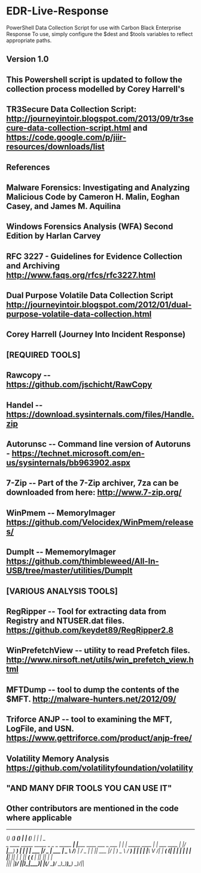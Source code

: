 # EDR-Live-Response
PowerShell Data Collection Script for use with Carbon Black Enterprise Response
To use, simply configure the $dest and $tools variables to reflect appropriate paths.
##  Version 1.0  
##
##  This Powershell script is updated to follow the collection process modelled by Corey Harrell's
##  TR3Secure Data Collection Script: http://journeyintoir.blogspot.com/2013/09/tr3secure-data-collection-script.html and https://code.google.com/p/jiir-resources/downloads/list
##  References 
##	Malware Forensics: Investigating and Analyzing Malicious Code by Cameron H. Malin, Eoghan Casey, and James M. Aquilina 
## 	Windows Forensics Analysis (WFA) Second Edition by Harlan Carvey
## 	RFC 3227 - Guidelines for Evidence Collection and Archiving http://www.faqs.org/rfcs/rfc3227.html
##	Dual Purpose Volatile Data Collection Script http://journeyintoir.blogspot.com/2012/01/dual-purpose-volatile-data-collection.html
##	Corey Harrell (Journey Into Incident Response)
##  [REQUIRED TOOLS]
##		Rawcopy -- https://github.com/jschicht/RawCopy
##		Handel -- https://download.sysinternals.com/files/Handle.zip
##		Autorunsc -- Command line version of Autoruns - https://technet.microsoft.com/en-us/sysinternals/bb963902.aspx
##		7-Zip -- Part of the 7-Zip archiver, 7za can be downloaded from here: http://www.7-zip.org/
##		WinPmem -- MemoryImager https://github.com/Velocidex/WinPmem/releases/
##		DumpIt -- MememoryImager https://github.com/thimbleweed/All-In-USB/tree/master/utilities/DumpIt
##	[VARIOUS ANALYSIS TOOLS]
##		RegRipper -- Tool for extracting data from Registry and NTUSER.dat files. https://github.com/keydet89/RegRipper2.8
##		WinPrefetchView -- utility to read Prefetch files. http://www.nirsoft.net/utils/win_prefetch_view.html
##		MFTDump -- tool to dump the contents of the $MFT. http://malware-hunters.net/2012/09/
##		Triforce ANJP -- tool to examining the MFT, LogFile, and USN. https://www.gettriforce.com/product/anjp-free/
##		Volatility Memory Analysis https://github.com/volatilityfoundation/volatility
##
## 					                          "AND MANY DFIR TOOLS YOU CAN USE IT"
##
##		Other contributors are mentioned in the code where applicable
 _             _______     _           _                  _______      _ _                               
(_)           (_______)   (_)         | |                (_______)    | | |               _              
 _  ____ _____ _____ _   _ _ _____  __| |_____ ____   ___ _       ___ | | | _____  ____ _| |_ ___   ____ 
| |/ ___|_____)  ___) | | | | ___ |/ _  | ___ |  _ \ /___) |     / _ \| | || ___ |/ ___|_   _) _ \ / ___)
| | |         | |____\ V /| | ____( (_| | ____| | | |___ | |____| |_| | | || ____( (___  | || |_| | |    
|_|_|         |_______)_/ |_|_____)\____|_____)_| |_(___/ \______)___/ \_)_)_____)\____)  \__)___/|_|   

